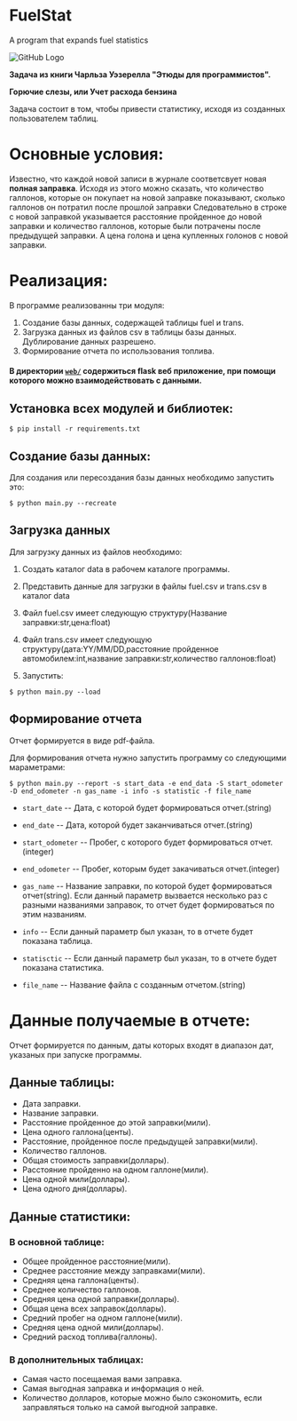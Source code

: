 # FuelStat
A program that expands fuel statistics

![GitHub Logo](/images/logo.png)


**Задача из книги Чарльза Уэзерелла "Этюды для программистов".**

**Горючие слезы, или Учет расхода бензина**

Задача состоит в том, чтобы привести статистику,
исходя из созданных пользователем таблиц.

# Основные условия:

Известно, что каждой новой записи в журнале соответсвует
новая **полная заправка**. Исходя из этого можно сказать,
что количество галлонов, которые он покупает на новой заправке
показывают, сколько галлонов он потратил после прошлой заправки
Следовательно в строке с новой заправкой
указывается расстояние пройденное до новой заправки и 
количество галлонов, которые были потрачены после
предыдущей заправки. А цена голона и цена купленных голонов с
новой заправки. 

# Реализация:

В программе реализованны три модуля:

1. Создание базы данных, содержащей таблицы fuel и trans.
2. Загрузка данных из файлов csv в таблицы базы данных. Дублирование
данных разрешено.
3. Формирование отчета по использования топлива.


#### В директории [`web/`](web/) содержиться **flask веб приложение**, при помощи которого можно взаимодействовать с данными.

## Установка всех модулей и библиотек:

```
$ pip install -r requirements.txt
```

## Создание базы данных:

Для создания или пересоздания базы данных необходимо запустить это:

```
$ python main.py --recreate
```

## Загрузка данных

Для загрузку данных из файлов необходимо:

1. Создать каталог data в рабочем каталоге программы.

2. Представить данные для загрузки в файлы fuel.csv и trans.csv в каталог data

3. Файл fuel.csv имеет следующую структуру(Название заправки:str,цена:float)

4. Файл trans.csv имеет следующую структуру(дата:YY/MM/DD,расстояние пройденное автомобилем:int,название заправки:str,количество галлонов:float)

5. Запустить:

```
$ python main.py --load
```

## Формирование отчета

Отчет формируется в виде pdf-файла.

Для формирования отчета нужно запустить программу со следующими мараметрами:

```
$ python main.py --report -s start_data -e end_data -S start_odometer -D end_odometer -n gas_name -i info -s statistic -f file_name
```

- `start_date` -- Дата, с которой будет формироваться отчет.(string)

- `end_date` -- Дата, которой будет заканчиваться отчет.(string)

- `start_odometer` -- Пробег, с которого будет формироваться отчет.(integer)

- `end_odometer` -- Пробег, которым будет закачиваться отчет.(integer)

- `gas_name` -- Название заправки, по которой будет формироваться отчет(string). Если данный параметр вызвается несколько раз с разными названиями заправок, то отчет будет формироваться по этим названиям.
- `info` -- Если данный параметр был указан, то в отчете будет показана таблица.

- `statisctic` -- Если данный параметр был указан, то в отчете будет показана статистика.

- `file_name` -- Название файла с созданным отчетом.(string)


# Данные получаемые в отчете:

Отчет формируется по данным, даты которых входят в диапазон дат, указаных при запуске программы.

## Данные таблицы:

- Дата заправки.
- Название заправки.
- Расстояние пройденное до этой заправки(мили).
- Цена одного галлона(центы).
- Расстояние, пройденное после предыдущей заправки(мили).
- Количество галлонов.
- Общая стоимость заправки(доллары).
- Расстояние пройденно на одном галлоне(мили).
- Цена одной мили(доллары).
- Цена одного дня(доллары).

## Данные статистики:

### В основной таблице:

- Общее пройденное расстояние(мили).
- Среднее расстояние между заправками(мили).
- Средняя цена галлона(центы).
- Среднее количество галлонов.
- Средняя цена одной заправки(доллары).
- Общая цена всех заправок(доллары).
- Средний пробег на одном галлоне(мили).
- Средняя цена одной мили(доллары).
- Средний расход топлива(галлоны).

### В дополнительных таблицах:

- Самая часто посещаемая вами заправка.
- Самая выгодная заправка и информация о ней.
- Количество долларов, которые можно было сэкономить, если заправляться только на самой выгодной заправке.
